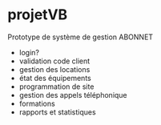 # projetVB
Prototype de système de gestion ABONNET

* login?
* validation code client
* gestion des locations
* état des équipements
* programmation de site
* gestion des appels téléphonique
* formations
* rapports et statistiques
